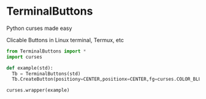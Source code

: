 # TerminalButtons
Python curses made easy

Clicable Buttons in Linux terminal, Termux, etc




```python
from TerminalButtons import *
import curses

def example(std):
  Tb = TerminalButtons(std)
  Tb.CreateButton(positiony=CENTER,positionx=CENTER,fg=curses.COLOR_BLUE,text='hi')

curses.wrapper(example)
```
